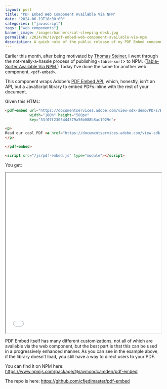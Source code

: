 ```yaml
---
layout: post
title: "PDF Embed Web Component Available Via NPM"
date: "2024-06-19T18:00:00"
categories: ["javascript"]
tags: ["web components"]
banner_image: /images/banners/cat-sleeping-desk.jpg
permalink: /2024/06/19/pdf-embed-web-component-available-via-npm
description: A quick note of the public release of my PDF Embed component.
---
```


Earlier this month, after being motivated by [Thomas Steiner](https://blog.tomayac.com/), I went through the not-really-a-hassle process of publishing `<table-sort`> to NPM. ([Table-Sorter Available Via NPM
](https://www.raymondcamden.com/2024/06/10/table-sorter-available-via-npm)) Today I've done the same for another web component, `<pdf-embed>`. 

This component wraps Adobe's [PDF Embed API](https://developer.adobe.com/document-services/apis/pdf-embed/), which, honestly, isn't an API, but a JavaScript library to embed PDFs inline with the rest of your document. 

Given this HTML:

```html
<pdf-embed url="https://documentservices.adobe.com/view-sdk-demo/PDFs/Bodea Brochure.pdf" 
		   width="100%" height="500px"
		   key="33f07f2305444579a56b088b8ac1929e">

<p>
Read our cool PDF <a href="https://documentservices.adobe.com/view-sdk-demo/PDFs/Bodea Brochure.pdf">here</a>.
</p>

</pdf-embed>

<script src="/js/pdf-embed.js" type="module"></script>
```

You get:

<iframe loading="lazy" src="pdf.html" style="width:100%;height:520px"></iframe>

PDF Embed itself has many different customizations, not all of which are available via the web component, but the best part is that this can be used in a progressively enhanced manner. As you can see in the example above, if the library doesn't load, you still have a way to direct users to your PDF. 

You can find it on NPM here: <https://www.npmjs.com/package/@raymondcamden/pdf-embed>

The repo is here: <https://github.com/cfjedimaster/pdf-embed>
